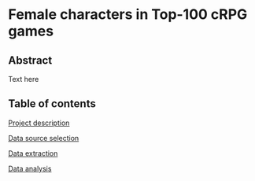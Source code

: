 Female characters in Top-100 cRPG games
=======================================

Abstract
--------

Text here


Table of contents
-----------------

[Project description](documentation/project_description.md)

[Data source selection](documentation/data_source_selection.md)

[Data extraction](documentation/data_extraction.md)

[Data analysis](documentation/data_analysis.md)
